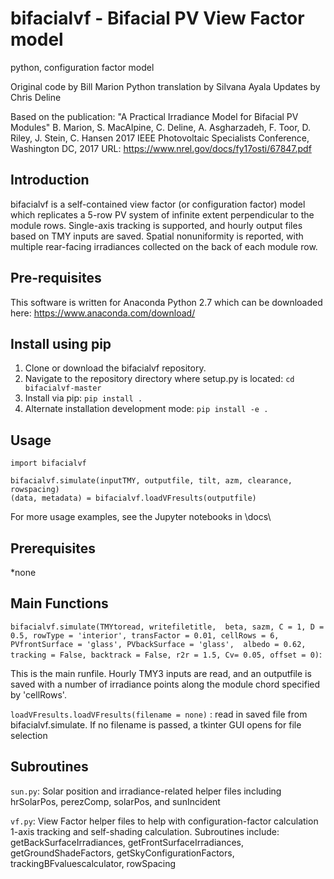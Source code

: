 # bifacialvf - Bifacial PV View Factor model
python, configuration factor model

Original code by Bill Marion
Python translation by Silvana Ayala
Updates by Chris Deline

Based on the publication: "A Practical Irradiance Model for Bifacial PV Modules"
B. Marion, S. MacAlpine, C. Deline, A. Asgharzadeh, F. Toor, D. Riley, J. Stein, C. Hansen
2017 IEEE Photovoltaic Specialists Conference, Washington DC, 2017
URL: https://www.nrel.gov/docs/fy17osti/67847.pdf

## Introduction

bifacialvf is a self-contained view factor (or configuration factor)
model which replicates a 5-row PV system of infinite extent perpendicular to the module rows. 
Single-axis tracking is supported, and hourly output files based on TMY inputs 
are saved.  Spatial nonuniformity is reported, with multiple rear-facing irradiances collected
on the back of each module row.

## Pre-requisites
This software is written for Anaconda Python 2.7 which can be downloaded here: https://www.anaconda.com/download/

## Install using pip

1. Clone or download the bifacialvf repository.
2. Navigate to the repository directory where setup.py is located: `cd bifacialvf-master`
3. Install via pip: `pip install .`
4. Alternate installation development mode: `pip install -e .`

## Usage

```
import bifacialvf

bifacialvf.simulate(inputTMY, outputfile, tilt, azm, clearance, rowspacing)
(data, metadata) = bifacialvf.loadVFresults(outputfile)
```
For more usage examples, see the Jupyter notebooks in \docs\

## Prerequisites

*none


## Main Functions
`bifacialvf.simulate(TMYtoread, writefiletitle,  beta, sazm, C = 1, D = 0.5,
             rowType = 'interior', transFactor = 0.01, cellRows = 6, 
             PVfrontSurface = 'glass', PVbackSurface = 'glass',  albedo = 0.62,  
             tracking = False, backtrack = False, r2r = 1.5, Cv= 0.05, offset = 0)`:  

This is the main runfile.  Hourly TMY3 inputs are read, and an outputfile is saved with
a number of irradiance points along the module chord specified by 'cellRows'.


`loadVFresults.loadVFresults(filename = none)` : 
read in saved file from bifacialvf.simulate.  If no filename is passed, a tkinter GUI opens for file selection

## Subroutines

`sun.py`: 
Solar position and irradiance-related helper files including
hrSolarPos, perezComp, solarPos, and sunIncident

`vf.py`:
View Factor helper files to help with configuration-factor calculation
1-axis tracking and self-shading calculation.
Subroutines include:
getBackSurfaceIrradiances, getFrontSurfaceIrradiances, getGroundShadeFactors,
getSkyConfigurationFactors, trackingBFvaluescalculator, rowSpacing
